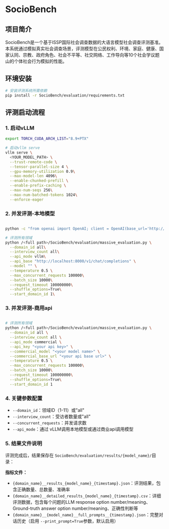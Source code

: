 # SocioBench

## 项目简介

SocioBench是一个基于ISSP国际社会调查数据的大语言模型社会调查评测基准。本系统通过模拟真实社会调查场景，评测模型在公民权利、环境、家庭、健康、国家认同、宗教、政府角色、社会不平等、社交网络、工作导向等10个社会学议题山的个体社会行为模拟的性能。

## 环境安装

```bash
# 安装评测系统所需依赖
pip install -r SocioBench/evaluation/requirements.txt
```

## 评测启动流程

### 1. 启动vLLM

```bash
export TORCH_CUDA_ARCH_LIST="8.9+PTX" 

# 启动vllm serve
vllm serve \
  <YOUR_MODEL_PATH> \
  --trust-remote-code \
  --tensor-parallel-size 4 \
  --gpu-memory-utilization 0.9\
  --max-model-len 4096\
  --enable-chunked-prefill \
  --enable-prefix-caching \
  --max-num-seqs 256\
  --max-num-batched-tokens 1024\
  --enforce-eager 
```

### 2. 并发评测-本地模型

```bash

python -c "from openai import OpenAI; client = OpenAI(base_url='http://localhost:8000/v1', api_key='EMPTY'); models = client.models.list(); model_name = models.data[0].id; print(model_name)"

# 评测所有领域
python /<full path>/SocioBench/evaluation/massive_evaluation.py \
  --domain_id all\
  --interview_count all\
  --api_mode vllm\
  --api_base "http://localhost:8000/v1/chat/completions" \
  --model "" \
  --temperature 0.5 \
  --max_concurrent_requests 100000\
  --batch_size 10000\
  --request_timeout 100000000\
  --shuffle_options=True\
  --start_domain_id 1\

```

### 3. 并发评测-商用api

```bash

# 评测所有领域
python /<full path>/SocioBench/evaluation/massive_evaluation.py \
  --domain_id all \
  --interview_count all \
  --api_mode commercial \
  --api_key "<your api key>" \
  --commercial_model "<your model name>" \
  --commercial_base_url "<your api base url>" \
  --temperature 0.5 \
  --max_concurrent_requests 100000\
  --batch_size 10000\
  --request_timeout 100000000\
  --shuffle_options=True\
  --start_domain_id 1
```

### 4. 关键参数配置

- `--domain_id`：领域ID（1-11）或"all"
- `--interview_count`：受访者数量或"all"
- `--concurrent_requests`：并发请求数
-  `--api_mode`：通过 vLLM调用本地模型或通过商业api调用模型

### 5. 结果文件说明

评测完成后，结果保存在 `SocioBench/evaluation/results/{model_name}/`目录：

**指标文件：**

- `{domain_name}__results_{model_name}_{timestamp}.json`：评测结果，包含正确数量、总数量、准确率
- `{domain_name}__detailed_results_{model_name}_{timestamp}.csv`：详细评测数据，包含每个问题的LLM response option number/meaning、Ground-truth answer option number/meaning、正确性判断等
- `{domain_name}__{model_name}__full_prompts__{timestamp}.json`：完整对话历史（启用 `--print_prompt=True`参数，默认启用）
